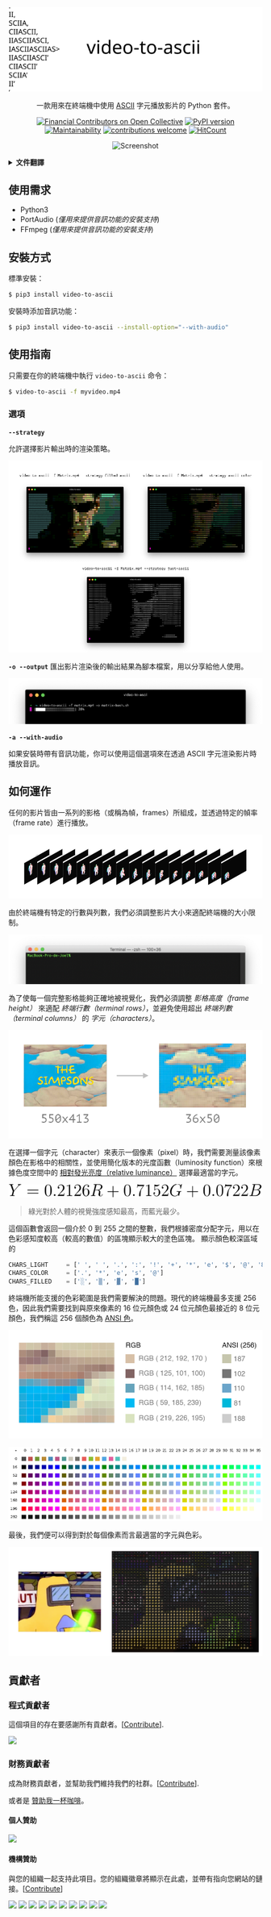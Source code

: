 <div align=center>

  ![Logo](../images/logo.svg)

<p>

  一款用來在終端機中使用 [ASCII](https://en.wikipedia.org/wiki/ASCII) 字元播放影片的 Python 套件。

  [![Financial Contributors on Open Collective](https://opencollective.com/video-to-ascii/all/badge.svg?label=financial+contributors)](https://opencollective.com/video-to-ascii) [![PyPI version](https://badge.fury.io/py/video-to-ascii.svg)](https://badge.fury.io/py/video-to-ascii)
  [![Maintainability](https://api.codeclimate.com/v1/badges/a5fcdf2b0cab41654ca3/maintainability)](https://codeclimate.com/github/joelibaceta/video-to-terminal/maintainability)
  [![contributions welcome](https://img.shields.io/badge/contributions-welcome-brightgreen.svg?style=flat)](https://github.com/joelibaceta/video-to-ascii)
  [![HitCount](http://hits.dwyl.io/joelibaceta/https://github.com/joelibaceta/video-to-ascii.svg)](http://hits.dwyl.io/joelibaceta/https://github.com/joelibaceta/video-to-ascii)

</p>

![Screenshot](../images/Simpsons.apng)

</div>

<details><summary><b>文件翻譯</b></summary>
<p>

- [🇺🇸 English](../README.md)
- [🇪🇸 Español](./README_es.md)
- [🇹🇼 繁體中文](./README_zh-TW.md)

<p>
</details>

## 使用需求

- Python3
- PortAudio (_僅用來提供音訊功能的安裝支持_)
- FFmpeg (_僅用來提供音訊功能的安裝支持_)

## 安裝方式

標準安裝：

```bash
$ pip3 install video-to-ascii
```

安裝時添加音訊功能：

```bash
$ pip3 install video-to-ascii --install-option="--with-audio"
```

## 使用指南

只需要在你的終端機中執行 `video-to-ascii` 命令：

```bash
$ video-to-ascii -f myvideo.mp4
```

### 選項

**`--strategy`**

允許選擇影片輸出時的渲染策略。

![Render Strategies](../images/Strategies.png)

**`-o --output`** 匯出影片渲染後的輸出結果為腳本檔案，用以分享給他人使用。

![Exporting](../images/export.png)

**`-a --with-audio`**

如果安裝時帶有音訊功能，你可以使用這個選項來在透過 ASCII 字元渲染影片時播放音訊。

## 如何運作

任何的影片皆由一系列的影格（或稱為幀，frames）所組成，並透過特定的幀率（frame rate）進行播放。

![Video Frames](../images/imgVideoFrames.png)

由於終端機有特定的行數與列數，我們必須調整影片大小來適配終端機的大小限制。

![Terminal](../images/imgTerminal.png)

為了使每一個完整影格能夠正確地被視覺化，我們必須調整 _影格高度（frame height）_ 來適配 _終端行數（terminal rows）_，並避免使用超出 _終端列數（terminal columns）_ 的 _字元（characters）_。

![Resizing](../images/imgResizing.png)

在選擇一個字元（character）來表示一個像素（pixel）時，我們需要測量該像素顏色在影格中的相關性，並使用簡化版本的光度函數（luminosity function）來根據色度空間中的 [相對發光亮度（relative luminance）](https://en.wikipedia.org/wiki/Relative_luminance) 選擇最適當的字元。

<p align="center">
  <img src="../images/Luminosity.svg">
</p>

> 綠光對於人體的視覺強度感知最高，而藍光最少。

這個函數會返回一個介於 0 到 255 之間的整數，我們根據密度分配字元，用以在色彩感知度較高（較高的數值）的區塊顯示較大的塗色區塊。
顯示顏色較深區域的

```python
CHARS_LIGHT 	= [' ', ' ', '.', ':', '!', '+', '*', 'e', '$', '@', '8']
CHARS_COLOR 	= ['.', '*', 'e', 's', '@']
CHARS_FILLED    = ['░', '▒', '▓', '█']
```

終端機所能支援的色彩範圍是我們需要解決的問題。現代的終端機最多支援 256 色，因此我們需要找到與原來像素的 16 位元顏色或 24 位元顏色最接近的 8 位元顏色，我們稱這 256 個顏色為 [ANSI 色](https://stackoverflow.com/questions/4842424/list-of-ansi-color-escape-sequences)。

![The Mapping of RGB and ANSI Colors](../images/imgPixelSection.png)

![8 Bits Color Table](../images/8-bit_color_table.png)

最後，我們便可以得到對於每個像素而言最適當的字元與色彩。

![Frame Image by Characters](../images/imgPixelImage.png)

## 貢獻者

### 程式貢獻者

這個項目的存在要感謝所有貢獻者。[[Contribute](../CONTRIBUTING.md)].

<a href="https://github.com/joelibaceta/video-to-ascii/graphs/contributors"><img src="https://opencollective.com/video-to-ascii/contributors.svg?width=890&button=false" /></a>

### 財務貢獻者

成為財務貢獻者，並幫助我們維持我們的社群。[[Contribute](https://opencollective.com/video-to-ascii/contribute/)].

或者是 [贊助我一杯咖啡](https://ko-fi.com/joelibaceta)。

#### 個人贊助

<a href="https://opencollective.com/video-to-ascii#backers" target="_blank" rel="noopener"><img src="https://opencollective.com/video-to-ascii/individuals.svg?width=890"></a>

#### 機構贊助

與您的組織一起支持此項目。您的組織徽章將顯示在此處，並帶有指向您網站的鏈接。[[Contribute](https://opencollective.com/video-to-ascii/contribute)]

<a href="https://opencollective.com/video-to-ascii/organization/0/website" target="_blank" rel="noopener"><img src="https://opencollective.com/video-to-ascii/organization/0/avatar.svg"></a>
<a href="https://opencollective.com/video-to-ascii/organization/1/website" target="_blank" rel="noopener"><img src="https://opencollective.com/video-to-ascii/organization/1/avatar.svg"></a>
<a href="https://opencollective.com/video-to-ascii/organization/2/website" target="_blank" rel="noopener"><img src="https://opencollective.com/video-to-ascii/organization/2/avatar.svg"></a>
<a href="https://opencollective.com/video-to-ascii/organization/3/website" target="_blank" rel="noopener"><img src="https://opencollective.com/video-to-ascii/organization/3/avatar.svg"></a>
<a href="https://opencollective.com/video-to-ascii/organization/4/website" target="_blank" rel="noopener"><img src="https://opencollective.com/video-to-ascii/organization/4/avatar.svg"></a>
<a href="https://opencollective.com/video-to-ascii/organization/5/website" target="_blank" rel="noopener"><img src="https://opencollective.com/video-to-ascii/organization/5/avatar.svg"></a>
<a href="https://opencollective.com/video-to-ascii/organization/6/website" target="_blank" rel="noopener"><img src="https://opencollective.com/video-to-ascii/organization/6/avatar.svg"></a>
<a href="https://opencollective.com/video-to-ascii/organization/7/website" target="_blank" rel="noopener"><img src="https://opencollective.com/video-to-ascii/organization/7/avatar.svg"></a>
<a href="https://opencollective.com/video-to-ascii/organization/8/website" target="_blank" rel="noopener"><img src="https://opencollective.com/video-to-ascii/organization/8/avatar.svg"></a>
<a href="https://opencollective.com/video-to-ascii/organization/9/website" target="_blank" rel="noopener"><img src="https://opencollective.com/video-to-ascii/organization/9/avatar.svg"></a>
